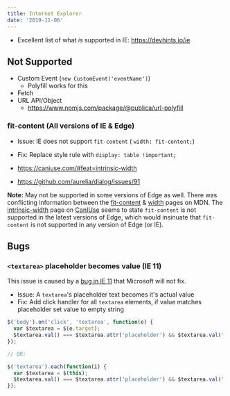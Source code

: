 ```yaml
---
title: Internet Explorer
date: '2019-11-06'
---
```


- Excellent list of what _is_ supported in IE: https://devhints.io/ie

## Not Supported

- Custom Event (`new CustomEvent('eventName')`)
  - Polyfill works for this
- Fetch
- URL API/Object
  - https://www.npmjs.com/package/@publica/url-polyfill

### fit-content (All versions of IE & Edge)

- Issue: IE does not support `fit-content` ( `width: fit-content;`)
- Fix: Replace style rule with `display: table !important;`

- https://caniuse.com/#feat=intrinsic-width
- https://github.com/aurelia/dialog/issues/91

**Note:** May not be supported in some versions of Edge as well. There was conflicting information between the [fit-content](https://developer.mozilla.org/en-US/docs/Web/CSS/fit-content) & [width](https://developer.mozilla.org/en-US/docs/Web/CSS/width) pages on MDN.
The [intrinsic-width](https://caniuse.com/#feat=intrinsic-width) page on [CanIUse](https://caniuse.com) seems to state `fit-content` is not supported in the latest versions of Edge, which would insinuate that `fit-content` is not supported in any version of Edge (or IE).

## Bugs

### `<textarea>` placeholder becomes value (IE 11)

This issue is caused by a [bug in IE 11](https://developer.microsoft.com/en-us/microsoft-edge/platform/issues/101525/) that Microsoft will not fix.

- Issue: A `textarea`'s placeholder text becomes it's actual value
- Fix: Add click handler for all `textarea` elements, if value matches placeholder set value to empty string

```js
$('body').on('click', 'textarea', function(e) {
  var $textarea = $(e.target);
  $textarea.val() === $textarea.attr('placeholder') && $textarea.val('');
});

// OR:

$('textarea').each(function(i) {
  var $textarea = $(this);
  $textarea.val() === $textarea.attr('placeholder') && $textarea.val('');
});
```
